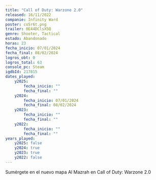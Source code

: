 ```yaml
---
title: "Call of Duty: Warzone 2.0"
released: 16/11/2022
companie: Infinity Ward
poster: co5r6t.png
trailer: 0E44DClsX5Q
genre: Shooter, Tactical
estado: Abandonado
horas: 23
fecha_inicio: 07/01/2024
fecha_final: 08/02/2024
logros_obt: 0
logros_total: 63
console_pc: Steam
igdbId: 217815
dates_played:
    y2025:
        fecha_inicio: ""
        fecha_final: ""
    y2024:
        fecha_inicio: 07/01/2024
        fecha_final: 08/02/2024
    y2023:
        fecha_inicio: ""
        fecha_final: ""
    y2022:
        fecha_inicio: ""
        fecha_final: ""
years_played:
    y2025: false
    y2024: true
    y2023: true
    y2022: false
---
```


Sumérgete en el nuevo mapa Al Mazrah en Call of Duty: Warzone 2.0
